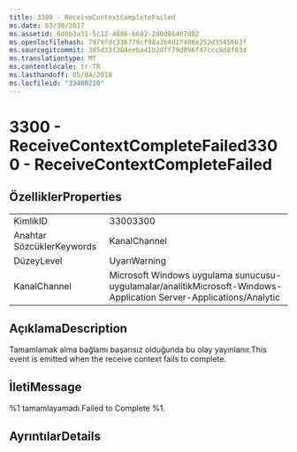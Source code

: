 ```yaml
---
title: 3300 - ReceiveContextCompleteFailed
ms.date: 03/30/2017
ms.assetid: 6d6b3a31-5c12-4886-b682-2d0d86407d82
ms.openlocfilehash: 79797dc336779cf98a3b4d17408e252d3545663f
ms.sourcegitcommit: 3d5d33f384eeba41b2dff79d096f47ccc8d8f03d
ms.translationtype: MT
ms.contentlocale: tr-TR
ms.lasthandoff: 05/04/2018
ms.locfileid: "33460210"
---
```

# <a name="3300---receivecontextcompletefailed"></a><span data-ttu-id="ddc13-102">3300 - ReceiveContextCompleteFailed</span><span class="sxs-lookup"><span data-stu-id="ddc13-102">3300 - ReceiveContextCompleteFailed</span></span>
## <a name="properties"></a><span data-ttu-id="ddc13-103">Özellikler</span><span class="sxs-lookup"><span data-stu-id="ddc13-103">Properties</span></span>  
  
|||  
|-|-|  
|<span data-ttu-id="ddc13-104">Kimlik</span><span class="sxs-lookup"><span data-stu-id="ddc13-104">ID</span></span>|<span data-ttu-id="ddc13-105">3300</span><span class="sxs-lookup"><span data-stu-id="ddc13-105">3300</span></span>|  
|<span data-ttu-id="ddc13-106">Anahtar Sözcükler</span><span class="sxs-lookup"><span data-stu-id="ddc13-106">Keywords</span></span>|<span data-ttu-id="ddc13-107">Kanal</span><span class="sxs-lookup"><span data-stu-id="ddc13-107">Channel</span></span>|  
|<span data-ttu-id="ddc13-108">Düzey</span><span class="sxs-lookup"><span data-stu-id="ddc13-108">Level</span></span>|<span data-ttu-id="ddc13-109">Uyarı</span><span class="sxs-lookup"><span data-stu-id="ddc13-109">Warning</span></span>|  
|<span data-ttu-id="ddc13-110">Kanal</span><span class="sxs-lookup"><span data-stu-id="ddc13-110">Channel</span></span>|<span data-ttu-id="ddc13-111">Microsoft Windows uygulama sunucusu-uygulamalar/analitik</span><span class="sxs-lookup"><span data-stu-id="ddc13-111">Microsoft-Windows-Application Server-Applications/Analytic</span></span>|  
  
## <a name="description"></a><span data-ttu-id="ddc13-112">Açıklama</span><span class="sxs-lookup"><span data-stu-id="ddc13-112">Description</span></span>  
 <span data-ttu-id="ddc13-113">Tamamlamak alma bağlamı başarısız olduğunda bu olay yayınlanır.</span><span class="sxs-lookup"><span data-stu-id="ddc13-113">This event is emitted when the receive context fails to complete.</span></span>  
  
## <a name="message"></a><span data-ttu-id="ddc13-114">İleti</span><span class="sxs-lookup"><span data-stu-id="ddc13-114">Message</span></span>  
 <span data-ttu-id="ddc13-115">%1 tamamlayamadı.</span><span class="sxs-lookup"><span data-stu-id="ddc13-115">Failed to Complete %1.</span></span>  
  
## <a name="details"></a><span data-ttu-id="ddc13-116">Ayrıntılar</span><span class="sxs-lookup"><span data-stu-id="ddc13-116">Details</span></span>
